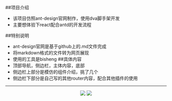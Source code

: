 ##项目介绍

 - 该项目仿照ant-design官网制作，使用dva脚手架开发
 - 主要想体验下react配合antd的开发流程

##特别说明
- ant-design官网是基于github上的.md文件完成
- 将markdown格式的文件转为网页展现
- 使用的工具是bisheng
##具体内容
- 顶部导航，侧边栏，主体内容，底部
- 侧边栏上部分是模仿的组件介绍，挑了几个
- 侧边栏下部分是自己写的其他router内容，配合其他插件的使用
---

<p align="center">
  <img src="http://120.27.120.107:5083/dist/1.png" />
  <img src="http://120.27.120.107:5083/dist/2.png" />
</p>
